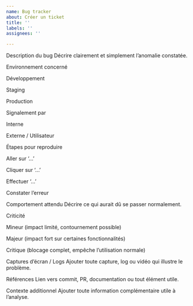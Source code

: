 ```yaml
---
name: Bug tracker
about: Créer un ticket
title: ''
labels: ''
assignees: ''

---
```


Description du bug
Décrire clairement et simplement l’anomalie constatée.

Environnement concerné

 Développement

 Staging

 Production

Signalement par

 Interne

 Externe / Utilisateur

Étapes pour reproduire

Aller sur ‘...’

Cliquer sur ‘...’

Effectuer ‘...’

Constater l’erreur

Comportement attendu
Décrire ce qui aurait dû se passer normalement.

Criticité

 Mineur (impact limité, contournement possible)

 Majeur (impact fort sur certaines fonctionnalités)

 Critique (blocage complet, empêche l’utilisation normale)

Captures d’écran / Logs
Ajouter toute capture, log ou vidéo qui illustre le problème.

Références
Lien vers commit, PR, documentation ou tout élément utile.

Contexte additionnel
Ajouter toute information complémentaire utile à l’analyse.
